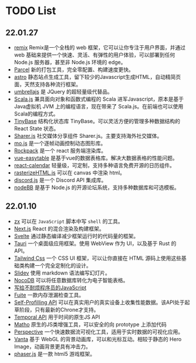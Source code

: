 # TODO List

## 22.01.27

+ [remix](https://remix.run/) Remix是一个全栈的 web 框架，它可以让你专注于用户界面，并通过 web 基础来提供一个快速、灵活、有弹性的用户体验，可以部署到任何 Node.js 服务器，甚至非 Node.js 环境的 edge。
+ [Parcel](https://parceljs.org/) 新的打包工具，完全零配置、构建速度更快。
+ [astro](https://astro.build/) 静态站点生成工具，留下较少的Javascript生成HTML，自动精简页面，天然支持各种流行框架。
+ [umbrellajs](https://umbrellajs.com/) 是 JQuery 的超轻量级代替品。
+ [Scala.js](https://www.scala-js.org/) 兼具面向对象和函数式编程的 Scala 进军Javascript，原本是基于Java虚拟机 JVM 上的编程语言，现在带来了 Scala.js。在前端也可以使用Scala的编程方式。
+ [TinyBase](https://tinybase.org/) 结构化状态库 TinyBase。可以灵活方便的管理多种数据结构的 React State 状态。
+ [Sharer.js](https://ellisonleao.github.io/sharer.js/) 社交媒体分享组件 Sharer.js。主要支持海外社交媒体。
+ [mo.js](https://mojs.github.io/) 是一个逐帧动画控制动态图形库。
+ [Rockpack](https://alexsergey.github.io/rockpack/) 是一个 react 服务端渲染库。
+ [vue-easytable](https://happy-coding-clans.github.io/vue-easytable) 是基于vue的数据表格库。解决大数据表格的性能问题。
+ [react-calendar](https://projects.wojtekmaj.pl/react-calendar/) 轻量级，可定制，支持多种语言免费开源的日历组件。
+ [rasterizeHTML.js](http://cburgmer.github.io/rasterizeHTML.js/) 可以在 canvas 中渲染 html。
+ [discord.js](https://discord.js.org/) 是一个 Discord API 集成库。
+ [nodeBB](https://nodebb.org/) 是基于 Node.js 的开源论坛系统，支持多种数据库和可选模板。

## 22.01.10

+ [zx](https://github.com/google/zx) 可以在 `JavaScript` 脚本中写 `shell` 的工具。
+ [Next.js](https://nextjs.org/) React 的混合渲染及构建框架。
+ [Svelte](https://www.sveltejs.cn/) 通过静态编译减少框架运行时的代码量的框架。
+ [Tauri](https://tauri.studio/en/) 一个桌面级应用框架。使用 WebView 作为 UI，以及基于 Rust 的 API。
+ [Tailwind Css](https://tailwindcss.com/) 一个 CSS UI 框架，可以让你直接在 HTML 源码上使用这些基础类构建一个完全定制化的设计。
+ [Slidev](https://sli.dev/) 使用 markdown 语法编写幻灯片。
+ [NocoDB](https://www.nocodb.com/) 可以将任意数据库转化为电子智能表格。
+ [写给不耐烦程序员的JavaScript](https://apachecn.gitee.io/impatient-js-zh/#/)
+ [Fuite](https://github.com/nolanlawson/fuite) 一款内存泄漏检查工具。
+ [Self-Profilling API](https://wicg.github.io/js-self-profiling/) 可以在真实用户的真实设备上收集性能数据。该API处于起草阶段，只有最新的Chrone才支持。
+ [Temporal API](https://tc39.es/proposal-temporal/docs/) 用于时间的原生JS API
+ [Matho](https://github.com/jonrandy/metho) 原生的JS类增强工具，可以安全的向 prototype 上添加代码
+ [Perspective](https://perspective.finos.org/) 一个快速数据流可视化工具，适用于实时数据的可视化应用。
+ [Vanta](https://www.vantajs.com/) 基于 WebGL 的背景动画库，可以和光标互动。相较于静态的 Hero Image，动画背景更具有冲击力。
+ [phaser.js](https://phaser.io/) 是一款 html5 游戏框架。